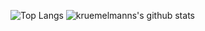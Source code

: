 ![Top Langs](https://github-readme-stats.vercel.app/api/top-langs/?username=kruemelmann&hide=html)
![kruemelmanns's github stats](https://github-readme-stats.vercel.app/api?username=kruemelmann&show_icons=true&count_private=true&line_height=40)

